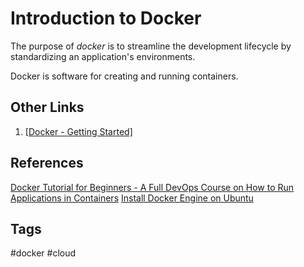 # Introduction to Docker

The purpose of *docker* is to streamline the development lifecycle by standardizing an application's environments.

Docker is software for creating and running containers.

## Other Links
1. [\[Docker - Getting Started\]](../202204302249)

## References
[Docker Tutorial for Beginners - A Full DevOps Course on How to Run Applications in Containers](https://www.youtube.com/watch?v=fqMOX6JJhGo)
[Install Docker Engine on Ubuntu](https://docs.docker.com/engine/install/ubuntu/)

## Tags
#docker #cloud
